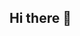 ## Hi there 👋

<!--
**mbark014/mbark014** is a ✨ _special_ ✨ repository because its `README.md` (this file) appears on your GitHub profile.

Here are some ideas to get you started:

- 🔭 I’m currently working on ...

- 🌱 I’m currently learning ...

- 👯 I’m looking to collaborate on ...

- 🤔 I’m looking for help with ...

- 💬 Ask me about ...

- 📫 How to reach me: melanie.ann.barker@gmail.com


- 😄 Pronouns: she/her

- ⚡ Fun fact: ...
-->
